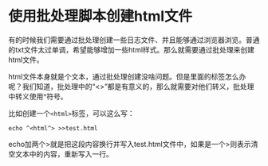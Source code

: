 # 使用批处理脚本创建html文件

有的时候我们需要通过批处理创建一些日志文件、并且能够通过浏览器浏览。普通的txt文件太过单调，希望能够增加一些html样式。那么就需要通过批处理来创建html文件。

html文件本身就是个文本，通过批处理创建没啥问题。但是里面的标签怎么办呢？我们知道，批处理中的“<>”都是有意义的，那么就需要对他们转义，批处理中转义使用^符号。

比如创建一个``<html>``标签，可以这么写：
````
echo ^<html^> >>test.html
````

echo加两个>就是把这段内容换行并写入test.html文件中，如果是一个>则表示清空文本中的内容，重新写入一行。